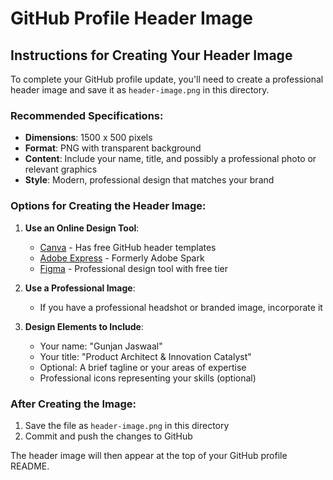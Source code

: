 # GitHub Profile Header Image

## Instructions for Creating Your Header Image

To complete your GitHub profile update, you'll need to create a professional header image and save it as `header-image.png` in this directory.

### Recommended Specifications:
- **Dimensions**: 1500 x 500 pixels
- **Format**: PNG with transparent background
- **Content**: Include your name, title, and possibly a professional photo or relevant graphics
- **Style**: Modern, professional design that matches your brand

### Options for Creating the Header Image:

1. **Use an Online Design Tool**:
   - [Canva](https://www.canva.com/) - Has free GitHub header templates
   - [Adobe Express](https://www.adobe.com/express/) - Formerly Adobe Spark
   - [Figma](https://www.figma.com/) - Professional design tool with free tier

2. **Use a Professional Image**:
   - If you have a professional headshot or branded image, incorporate it

3. **Design Elements to Include**:
   - Your name: "Gunjan Jaswaal"
   - Your title: "Product Architect & Innovation Catalyst"
   - Optional: A brief tagline or your areas of expertise
   - Professional icons representing your skills (optional)

### After Creating the Image:
1. Save the file as `header-image.png` in this directory
2. Commit and push the changes to GitHub

The header image will then appear at the top of your GitHub profile README.
